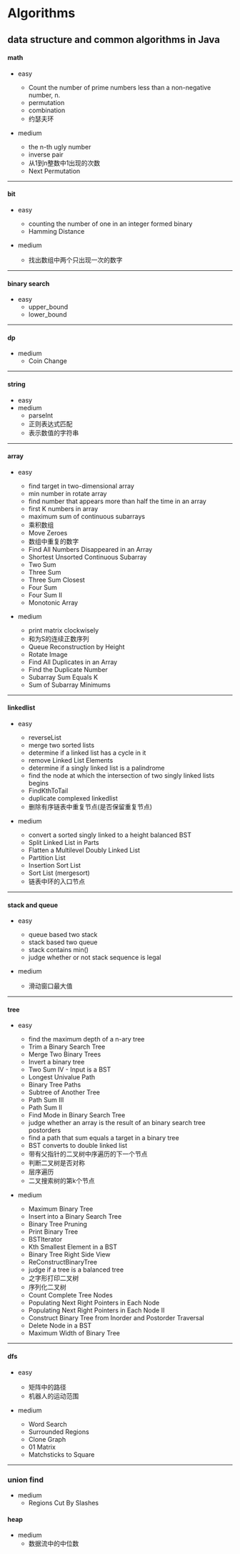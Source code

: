 # Algorithms
data structure and common algorithms in Java
---

#### math
* easy
    * Count the number of prime numbers less than a non-negative number, n.
    * permutation
    * combination
    * 约瑟夫环

* medium
    * the n-th ugly number
    * inverse pair
    * 从1到n整数中1出现的次数
    * Next Permutation
 ---

#### bit
* easy
    * counting the number of one in an integer formed binary
    * Hamming Distance

* medium
    * 找出数组中两个只出现一次的数字
---

#### binary search
* easy
    * upper_bound
    * lower_bound
---

#### dp
* medium 
    * Coin Change

---

#### string
* easy
* medium
    * parseInt
    * 正则表达式匹配
    * 表示数值的字符串
---

 #### array
 * easy
    * find target in two-dimensional array
    * min number in rotate array
    * find number that appears more than half the time in an array
    * first K numbers in array
    * maximum sum of continuous subarrays
    * 乘积数组
    * Move Zeroes
    * 数组中重复的数字
    * Find All Numbers Disappeared in an Array
    * Shortest Unsorted Continuous Subarray
    * Two Sum
    * Three Sum 
    * Three Sum Closest
    * Four Sum
    * Four Sum II
    * Monotonic Array

* medium
    * print matrix clockwisely
    * 和为S的连续正数序列
    * Queue Reconstruction by Height
    * Rotate Image
    * Find All Duplicates in an Array
    * Find the Duplicate Number
    * Subarray Sum Equals K
    * Sum of Subarray Minimums
---

#### linkedlist
* easy
    * reverseList
    * merge two sorted lists
    * determine if a linked list has a cycle in it
    * remove Linked List Elements
    * determine if a singly linked list is a palindrome
    * find the node at which the intersection of two singly linked lists begins
    * FindKthToTail
    * duplicate complexed linkedlist
    * 删除有序链表中重复节点(是否保留重复节点)

* medium
    * convert a sorted singly linked to a height balanced BST 
    * Split Linked List in Parts 
    * Flatten a Multilevel Doubly Linked List 
    * Partition List 
    * Insertion Sort List 
    * Sort List (mergesort)
    * 链表中环的入口节点
---

#### stack and queue
* easy
    * queue based two stack
    * stack based two queue
    * stack contains min()
    * judge whether or not stack sequence is legal

* medium
    * 滑动窗口最大值
---

#### tree
* easy
    * find the maximum depth of a n-ary tree
    * Trim a Binary Search Tree 
    * Merge Two Binary Trees 
    * Invert a binary tree 
    * Two Sum IV - Input is a BST 
    * Longest Univalue Path 
    * Binary Tree Paths 
    * Subtree of Another Tree 
    * Path Sum III 
    * Path Sum II
    * Find Mode in Binary Search Tree 
    * judge whether an array is the result of an binary search tree postorders
    * find a path that sum equals a target in a binary tree
    * BST converts to double linked list
    * 带有父指针的二叉树中序遍历的下一个节点
    * 判断二叉树是否对称
    * 层序遍历
    * 二叉搜索树的第k个节点

* medium
    * Maximum Binary Tree 
    * Insert into a Binary Search Tree 
    * Binary Tree Pruning 
    * Print Binary Tree 
    * BSTIterator 
    * Kth Smallest Element in a BST 
    * Binary Tree Right Side View
    * ReConstructBinaryTree
    * judge if a tree is a balanced tree
    * 之字形打印二叉树
    * 序列化二叉树
    * Count Complete Tree Nodes
    * Populating Next Right Pointers in Each Node
    * Populating Next Right Pointers in Each Node II
    * Construct Binary Tree from Inorder and Postorder Traversal
    * Delete Node in a BST
    * Maximum Width of Binary Tree
---

#### dfs
* easy
    * 矩阵中的路径
    * 机器人的运动范围

* medium
    * Word Search
    * Surrounded Regions
    * Clone Graph
    * 01 Matrix
    * Matchsticks to Square
    
---

### union find
* medium
    * Regions Cut By Slashes

#### heap
* medium
    * 数据流中的中位数